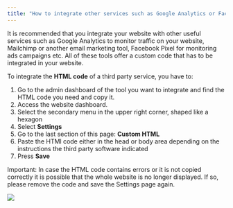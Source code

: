 ```yaml
---
title: "How to integrate other services such as Google Analytics or Facebook Pixel?"
---
```


It is recommended that you integrate your website with other useful
services such as Google Analytics to monitor traffic on your website,
Mailchimp or another email marketing tool, Facebook Pixel for monitoring
ads campaigns etc. All of these tools offer a custom code that has to be
integrated in your website.

To integrate the **HTML code** of a third party service, you have to:

1)  Go to the admin dashboard of the tool you want to integrate and find
    the HTML code you need and copy it.
2)  Access the website dashboard.
3)  Select the secondary menu in the upper right corner, shaped like a hexagon
4)  Select **Settings**
5)  Go to the last section of this page: **Custom HTML**
6)  Paste the HTMl code either in the head or body area depending on the
    instructions the third party software indicated
7)  Press **Save**

<p class="p-4 text-sm text-yellow-700 border-l-4 border-yellow-400 bg-yellow-50">
    Important: In case the HTML code contains errors or it is not copied
    correctly it is possible that the whole website is no longer displayed.
    If so, please remove the code and save the Settings page again.
</p>

<a href="/build/help/005.png">
    <img src="/build/help/005.png" />
</a>
